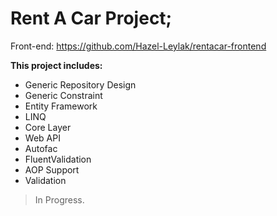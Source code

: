 # Rent A Car Project;

Front-end: https://github.com/Hazel-Leylak/rentacar-frontend

**This project includes:**
- Generic Repository Design
- Generic Constraint
- Entity Framework
- LINQ
- Core Layer
- Web API
- Autofac
- FluentValidation
- AOP Support
- Validation

> In Progress.


